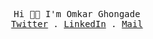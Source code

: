 <p align="center">
  <samp>
    Hi 👋🏻 I'm Omkar Ghongade
    <br/>
    <a href="https://twitter.com/omkar_ghongade">Twitter</a> .
    <a href="https://www.linkedin.com/in/omkar-ghongade/">LinkedIn</a> .
    <a href="mailto:omkarsubhashghongade21@gmail.com">Mail</a>
  </samp>
</p>
